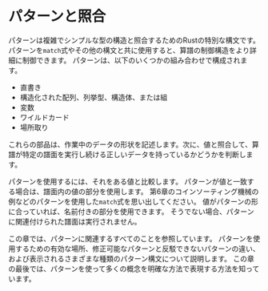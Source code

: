 # パターンと照合

パターンは複雑でシンプルな型の構造と照合するためのRustの特別な構文です。
パターンを`match`式やその他の構文と共に使用すると、算譜の制御構造をより詳細に制御できます。
パターンは、以下のいくつかの組み合わせで構成されます。

* 直書き
* 構造化された配列、列挙型、構造体、または組
* 変数
* ワイルドカード
* 場所取り

これらの部品は、作業中のデータの形状を記述します。次に、値と照合して、算譜が特定の譜面を実行し続ける正しいデータを持っているかどうかを判断します。

パターンを使用するには、それをある値と比較します。
パターンが値と一致する場合は、譜面内の値の部分を使用します。
第6章のコインソーティング機械の例などのパターンを使用した`match`式を思い出してください。
値がパターンの形に合っていれば、名前付きの部分を使用できます。
そうでない場合、パターンに関連付けられた譜面は実行されません。

この章では、パターンに関連するすべてのことを参照しています。
パターンを使用するための有効な場所、修正可能なパターンと反駁できないパターンの違い、および表示されるさまざまな種類のパターン構文について説明します。
この章の最後では、パターンを使って多くの概念を明確な方法で表現する方法を知っています。
